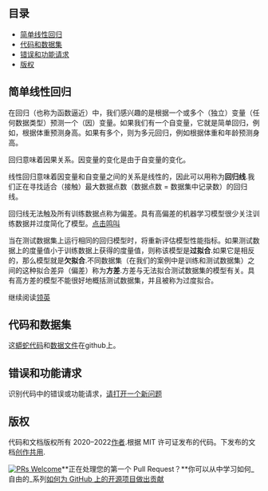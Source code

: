 ## 目录

-   [简单线性回归](https://github.com/drnitinmalik/simple-linear-regression#simple-linear-regression)
-   [代码和数据集](https://github.com/drnitinmalik/simple-linear-regression#code-and-dataset)
-   [错误和功能请求](https://github.com/drnitinmalik/simple-linear-regression#bugs-and-feature-requests)
-   [版权](https://github.com/drnitinmalik/simple-linear-regression#copyright)

## 简单线性回归

在回归（也称为函数逼近）中，我们感兴趣的是根据一个或多个（独立）变量（任何数据类型）预测一个（因）变量。如果我们有一个自变量，它就是简单回归，例如，根据体重预测身高。如果有多个，则为多元回归，例如根据体重和年龄预测身高。

回归意味着因果关系。因变量的变化是由于自变量的变化。

线性回归意味着因变量和自变量之间的关系是线性的，因此可以用称为**回归线**.我们正在寻找适合（接触）最大数据点数（数据点数 = 数据集中记录数）的回归线。

回归线无法触及所有训练数据点称为偏差。具有高偏差的机器学习模型很少关注训练数据并过度简化了模型。[点击鸣叫](https://clicktotweet.com/6Rcfz)

当在测试数据集上运行相同的回归模型时，将重新评估模型性能指标。如果测试数据上的度量值小于训练数据上获得的度量值，则称该模型是**过拟合**.如果它是相反的，那么模型就是**欠拟合**.不同数据集（在我们的案例中是训练和测试数据集）之间的这种拟合差异（偏差）称为**方差**.方差与无法拟合测试数据集的模型有关。具有高方差的模型不能很好地概括测试数据集，并且被称为过度拟合。

继续阅读[领英](https://www.linkedin.com/pulse/simple-linear-regression-overview-nitin-malik/)

## 代码和数据集

这[蟒蛇代码](https://github.com/drnitinmalik/simple-linear-regression/blob/main/predict-GPA-from-SAT.py)和[数据文件](https://github.com/drnitinmalik/simple-linear-regression/blob/main/SAT-GPA.csv)在github上。

## 错误和功能请求

识别代码中的错误或功能请求，[请打开一个新问题](https://github.com/drnitinmalik/simple-linear-regression/issues/new/choose)

## 版权

代码和文档版权所有 2020–2022[作者](https://github.com/drnitinmalik/simple-linear-regression/graphs/contributors).根据 MIT 许可证发布的代码。下发布的文档[创作共用](https://creativecommons.org/licenses/by/3.0/).

[![PRs Welcome](https://img.shields.io/badge/PRs-welcome-brightgreen.svg?style=flat-square)](https://makeapullrequest.com)**正在处理您的第一个 Pull Request？**你可以从中学习如何_自由的_系列[如何为 GitHub 上的开源项目做出贡献](https://kcd.im/pull-request)
